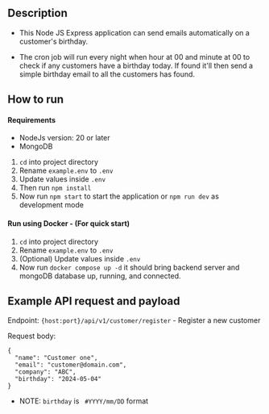 ## Description
- This Node JS Express application can send emails automatically on a customer's birthday.

- The cron job will run every night when hour at 00 and minute at 00 to check if any customers have a birthday today. If found it'll then send a simple birthday email to all the customers has found.

## How to run

#### Requirements
  - NodeJs version: 20 or later
  - MongoDB

1. `cd` into project directory
2. Rename `example.env` to `.env`
3. Update values inside `.env`
4. Then run `npm install`
5. Now run `npm start` to start the application or `npm run dev` as development mode

#### Run using Docker - (For quick start)
1. `cd` into project directory
2. Rename `example.env` to `.env`
3. (Optional) Update values inside `.env`
4. Now run `docker compose up -d` it should bring backend server and mongoDB database up, running, and connected.

## Example API request and payload

Endpoint: `{host:port}/api/v1/customer/register` - Register a new customer

Request body:
```
{
  "name": "Customer one",
  "email": "customer@domain.com",
  "company": "ABC",
  "birthday": "2024-05-04"
}
```
- NOTE: `birthday` is ` #YYYY/mm/DD` format